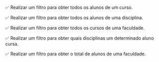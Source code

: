 ✅ Realizar um filtro para obter todos os alunos de um curso.

✅ Realizar um filtro para obter todos os alunos de uma disciplina.

✅ Realizar um filtro para obter todos os cursos de uma faculdade.

✅ Realizar um filtro para obter quais disciplinas um determinado aluno cursa.

✅ Realizar um filtro para obter o total de alunos de uma faculdade.